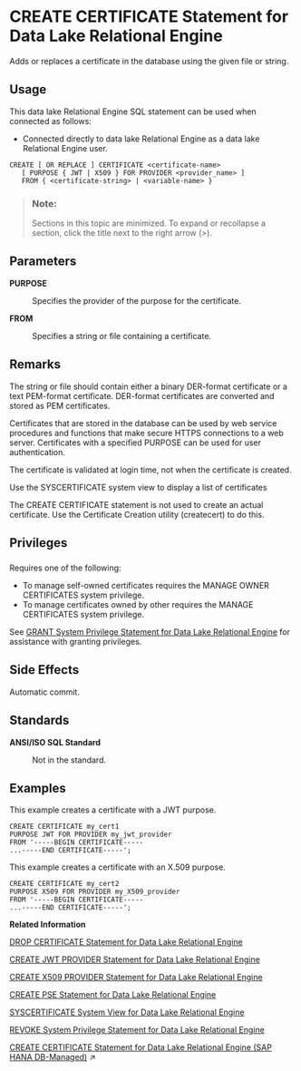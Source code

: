 <!-- loio816b6bb36ce21014a7a7a27482e677e1 -->

# CREATE CERTIFICATE Statement for Data Lake Relational Engine

Adds or replaces a certificate in the database using the given file or string.



<a name="loio816b6bb36ce21014a7a7a27482e677e1__section_ovp_dvr_znb"/>

## Usage

This data lake Relational Engine SQL statement can be used when connected as follows:

-   Connected directly to data lake Relational Engine as a data lake Relational Engine user.



```
CREATE [ OR REPLACE ] CERTIFICATE <certificate-name>
   [ PURPOSE { JWT | X509 } FOR PROVIDER <provider_name> ]
   FROM { <certificate-string> | <variable-name> }
```



> ### Note:  
> Sections in this topic are minimized. To expand or recollapse a section, click the title next to the right arrow \(*\>*\).



<a name="loio816b6bb36ce21014a7a7a27482e677e1__create_certificate_param1"/>

## Parameters


<dl class="glossary">
<dt><b>

PURPOSE

</b></dt>
<dd>

Specifies the provider of the purpose for the certificate.



</dd><dt><b>

FROM

</b></dt>
<dd>

Specifies a string or file containing a certificate.



</dd>
</dl>



<a name="loio816b6bb36ce21014a7a7a27482e677e1__create_certificate_remarks1"/>

## Remarks

The string or file should contain either a binary DER-format certificate or a text PEM-format certificate. DER-format certificates are converted and stored as PEM certificates.

Certificates that are stored in the database can be used by web service procedures and functions that make secure HTTPS connections to a web server. Certificates with a specified PURPOSE can be used for user authentication.

The certificate is validated at login time, not when the certificate is created.

Use the SYSCERTIFICATE system view to display a list of certificates

The CREATE CERTIFICATE statement is not used to create an actual certificate. Use the Certificate Creation utility \(createcert\) to do this.



<a name="loio816b6bb36ce21014a7a7a27482e677e1__create_certificate_priv1"/>

## Privileges



### 

Requires one of the following:

-   To manage self-owned certificates requires the MANAGE OWNER CERTIFICATES system privilege.
-   To manage certificates owned by other requires the MANAGE CERTIFICATES system privilege.

See [GRANT System Privilege Statement for Data Lake Relational Engine](grant-system-privilege-statement-for-data-lake-relational-engine-a3dfcb0.md) for assistance with granting privileges.



<a name="loio816b6bb36ce21014a7a7a27482e677e1__create_certificate_side_effects1"/>

## Side Effects

Automatic commit.



<a name="loio816b6bb36ce21014a7a7a27482e677e1__create_certificate_standards1"/>

## Standards


<dl>
<dt><b>

ANSI/ISO SQL Standard

</b></dt>
<dd>

Not in the standard.



</dd>
</dl>



<a name="loio816b6bb36ce21014a7a7a27482e677e1__create_certificate_examples1"/>

## Examples

This example creates a certificate with a JWT purpose.

```
CREATE CERTIFICATE my_cert1
PURPOSE JWT FOR PROVIDER my_jwt_provider
FROM '-----BEGIN CERTIFICATE-----
...-----END CERTIFICATE-----';
```

This example creates a certificate with an X.509 purpose.

```
CREATE CERTIFICATE my_cert2
PURPOSE X509 FOR PROVIDER my_X509_provider
FROM '-----BEGIN CERTIFICATE-----
...-----END CERTIFICATE-----';
```

**Related Information**  


[DROP CERTIFICATE Statement for Data Lake Relational Engine](drop-certificate-statement-for-data-lake-relational-engine-c22eaf4.md "Drops a certificate from the database.")

[CREATE JWT PROVIDER Statement for Data Lake Relational Engine](create-jwt-provider-statement-for-data-lake-relational-engine-49b7ee1.md "Defines a JWT provider in the data lake Relational Engine database.")

[CREATE X509 PROVIDER Statement for Data Lake Relational Engine](create-x509-provider-statement-for-data-lake-relational-engine-fe6ef48.md "Create an X.509 provider in the database.")

[CREATE PSE Statement for Data Lake Relational Engine](create-pse-statement-for-data-lake-relational-engine-cda6e32.md "Create a personal security environment (PSE).")

[SYSCERTIFICATE System View for Data Lake Relational Engine](../070-system-and-monitoring-views/syscertificate-system-view-for-data-lake-relational-engine-a34ee8b.md "Each row of the SYSCERTIFICATE system view stores a certificate in text PEM-format. This view includes certificates with and without an associated PSE.")

[REVOKE System Privilege Statement for Data Lake Relational Engine](revoke-system-privilege-statement-for-data-lake-relational-engine-a3eadda.md "Removes specific system privileges from specific users and the right to administer the privilege.")

[CREATE CERTIFICATE Statement for Data Lake Relational Engine (SAP HANA DB-Managed)](https://help.sap.com/viewer/a898e08b84f21015969fa437e89860c8/2024_3_QRC/en-US/d827f8589599403c94bd8700114c9e46.html "Adds or replaces a certificate in the database using the given file or string.") :arrow_upper_right:

